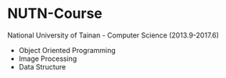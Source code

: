 NUTN-Course
===

National University of Tainan - Computer Science (2013.9-2017.6) 
- Object Oriented Programming
- Image Processing
- Data Structure
